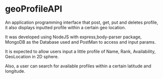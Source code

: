 # geoProfileAPI
An application programming interface that post, get, put and deletes profile, it also displays inputted profile within a certain geo location. 

It was developed using NodeJS with express,body-parser package, MongoDB as the Database used and PostMan to access and input params.

It is expected to allow users input a little profile of Name, Rank, Availability, GeoLocation in 2D sphere.

Also, a user can search for available profiles within a certain latitude and longitude.

